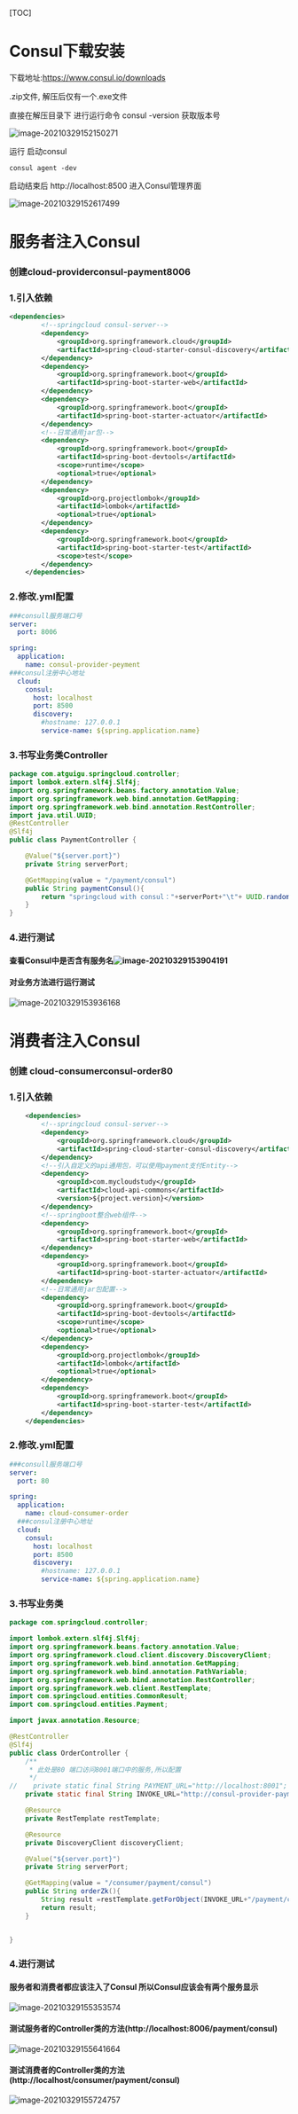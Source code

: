 [TOC]

# Consul下载安装

下载地址:https://www.consul.io/downloads

.zip文件, 解压后仅有一个.exe文件

直接在解压目录下 进行运行命令 consul -version 获取版本号

![image-20210329152150271](https://cdn.jsdelivr.net/gh/kongbaizz/myimages/images3/20210423134427.png)



运行 启动consul

```
consul agent -dev
```

启动结束后 http://localhost:8500 进入Consul管理界面

![image-20210329152617499](https://cdn.jsdelivr.net/gh/kongbaizz/myimages/images3/20210423134432.png)





# 服务者注入Consul

### 创建cloud-providerconsul-payment8006

### 1.引入依赖

```xml
<dependencies>
        <!--springcloud consul-server-->
        <dependency>
            <groupId>org.springframework.cloud</groupId>
            <artifactId>spring-cloud-starter-consul-discovery</artifactId>
        </dependency>
        <dependency>
            <groupId>org.springframework.boot</groupId>
            <artifactId>spring-boot-starter-web</artifactId>
        </dependency>
        <dependency>
            <groupId>org.springframework.boot</groupId>
            <artifactId>spring-boot-starter-actuator</artifactId>
        </dependency>
        <!--日常通用jar包-->
        <dependency>
            <groupId>org.springframework.boot</groupId>
            <artifactId>spring-boot-devtools</artifactId>
            <scope>runtime</scope>
            <optional>true</optional>
        </dependency>
        <dependency>
            <groupId>org.projectlombok</groupId>
            <artifactId>lombok</artifactId>
            <optional>true</optional>
        </dependency>
        <dependency>
            <groupId>org.springframework.boot</groupId>
            <artifactId>spring-boot-starter-test</artifactId>
            <scope>test</scope>
        </dependency>
    </dependencies>
```

### 2.修改.yml配置

```yml
###consull服务端口号
server:
  port: 8006

spring:
  application:
    name: consul-provider-peyment
###consul注册中心地址
  cloud:
    consul:
      host: localhost
      port: 8500
      discovery:
        #hostname: 127.0.0.1
        service-name: ${spring.application.name}

```

### 3.书写业务类Controller

```java
package com.atguigu.springcloud.controller;
import lombok.extern.slf4j.Slf4j;
import org.springframework.beans.factory.annotation.Value;
import org.springframework.web.bind.annotation.GetMapping;
import org.springframework.web.bind.annotation.RestController;
import java.util.UUID;
@RestController
@Slf4j
public class PaymentController {

    @Value("${server.port}")
    private String serverPort;

    @GetMapping(value = "/payment/consul")
    public String paymentConsul(){
        return "springcloud with consul："+serverPort+"\t"+ UUID.randomUUID().toString();
    }
}

```

### 4.进行测试

#### 查看Consul中是否含有服务名![image-20210329153904191](https://cdn.jsdelivr.net/gh/kongbaizz/myimages/images3/20210423134438.png)

#### 对业务方法进行运行测试

![image-20210329153936168](https://cdn.jsdelivr.net/gh/kongbaizz/myimages/images3/20210423134444.png)



# 消费者注入Consul

### 创建 cloud-consumerconsul-order80

### 1.引入依赖

```xml
    <dependencies>
        <!--springcloud consul-server-->
        <dependency>
            <groupId>org.springframework.cloud</groupId>
            <artifactId>spring-cloud-starter-consul-discovery</artifactId>
        </dependency>
        <!--引入自定义的api通用包，可以使用payment支付Entity-->
        <dependency>
            <groupId>com.mycloudstudy</groupId>
            <artifactId>cloud-api-commons</artifactId>
            <version>${project.version}</version>
        </dependency>
        <!--springboot整合web组件-->
        <dependency>
            <groupId>org.springframework.boot</groupId>
            <artifactId>spring-boot-starter-web</artifactId>
        </dependency>
        <dependency>
            <groupId>org.springframework.boot</groupId>
            <artifactId>spring-boot-starter-actuator</artifactId>
        </dependency>
        <!--日常通用jar包配置-->
        <dependency>
            <groupId>org.springframework.boot</groupId>
            <artifactId>spring-boot-devtools</artifactId>
            <scope>runtime</scope>
            <optional>true</optional>
        </dependency>
        <dependency>
            <groupId>org.projectlombok</groupId>
            <artifactId>lombok</artifactId>
            <optional>true</optional>
        </dependency>
        <dependency>
            <groupId>org.springframework.boot</groupId>
            <artifactId>spring-boot-starter-test</artifactId>
        </dependency>
    </dependencies>
```

### 2.修改.yml配置

```yml
###consull服务端口号
server:
  port: 80

spring:
  application:
    name: cloud-consumer-order
  ###consul注册中心地址
  cloud:
    consul:
      host: localhost
      port: 8500
      discovery:
        #hostname: 127.0.0.1
        service-name: ${spring.application.name}

```



### 3.书写业务类

```java
package com.springcloud.controller;

import lombok.extern.slf4j.Slf4j;
import org.springframework.beans.factory.annotation.Value;
import org.springframework.cloud.client.discovery.DiscoveryClient;
import org.springframework.web.bind.annotation.GetMapping;
import org.springframework.web.bind.annotation.PathVariable;
import org.springframework.web.bind.annotation.RestController;
import org.springframework.web.client.RestTemplate;
import com.springcloud.entities.CommonResult;
import com.springcloud.entities.Payment;

import javax.annotation.Resource;

@RestController
@Slf4j
public class OrderController {
    /**
     * 此处是80 端口访问8001端口中的服务,所以配置
     */
//    private static final String PAYMENT_URL="http://localhost:8001";
    private static final String INVOKE_URL="http://consul-provider-payment";

    @Resource
    private RestTemplate restTemplate;

    @Resource
    private DiscoveryClient discoveryClient;

    @Value("${server.port}")
    private String serverPort;

    @GetMapping(value = "/consumer/payment/consul")
    public String orderZk(){
        String result =restTemplate.getForObject(INVOKE_URL+"/payment/consul",String.class);
        return result;
    }


}

```



### 4.进行测试

#### 服务者和消费者都应该注入了Consul 所以Consul应该会有两个服务显示

![image-20210329155353574](https://cdn.jsdelivr.net/gh/kongbaizz/myimages/images3/20210423134449.png)

#### 测试服务者的Controller类的方法(http://localhost:8006/payment/consul)

![image-20210329155641664](https://cdn.jsdelivr.net/gh/kongbaizz/myimages/images3/20210423134453.png)

#### 测试消费者的Controller类的方法(http://localhost/consumer/payment/consul)

![image-20210329155724757](https://cdn.jsdelivr.net/gh/kongbaizz/myimages/images3/20210423134457.png)

